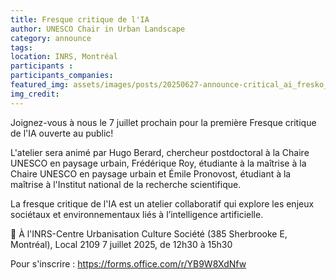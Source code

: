 ```yaml
---
title: Fresque critique de l'IA
author: UNESCO Chair in Urban Landscape
category: announce
tags: 
location: INRS, Montréal
participants : 
participants_companies:
featured_img: assets/images/posts/20250627-announce-critical_ai_fresko_inrs.jpg
img_credit:
---
```


Joignez-vous à nous le 7 juillet prochain pour la première Fresque critique de l'IA ouverte au public!

L'atelier sera animé par Hugo Berard, chercheur postdoctoral à la Chaire UNESCO en paysage urbain, Frédérique Roy, étudiante à la maîtrise à la Chaire UNESCO en paysage urbain et Émile Pronovost, étudiant à la maîtrise à l'Institut national de la recherche scientifique. 

La fresque critique de l'IA est un atelier collaboratif qui explore les enjeux sociétaux et environnementaux liés à l’intelligence artificielle.

📍 À l'INRS-Centre Urbanisation Culture Société (385 Sherbrooke E, Montréal), Local 2109
7 juillet 2025, de 12h30 à 15h30

Pour s'inscrire : https://forms.office.com/r/YB9W8XdNfw

